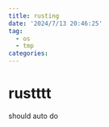 ```yaml
---
title: rusting
date: '2024/7/13 20:46:25'
tag:
  - os
  - tmp
categories:
---
```


# rustttt

should auto do